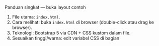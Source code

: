 Panduan singkat — buka layout contoh

1. File utama: `index.html`.
2. Cara melihat: buka `index.html` di browser (double-click atau drag ke browser).
3. Teknologi: Bootstrap 5 via CDN + CSS kustom dalam file.
4. Sesuaikan tinggi/warna: edit variabel CSS di bagian <style> pada `index.html`.

Catatan: layout ini meniru tata letak foto (bar horizontal berwarna, kolom kecil di sisi, kotak besar di tengah) sebagai contoh statis.
#   c o n t o h _ l a y o u t  
 